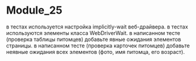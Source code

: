 # Module_25
в тестах используется настройка implicitly-wait веб-драйвера.
в тестах используются элементы класса WebDriverWait.
в написанном тесте (проверка таблицы питомцев) добавьте явные ожидания элементов страницы.
в написанном тесте (проверка карточек питомцев) добавьте неявные ожидания всех элементов (фото, имя питомца, его возраст).
